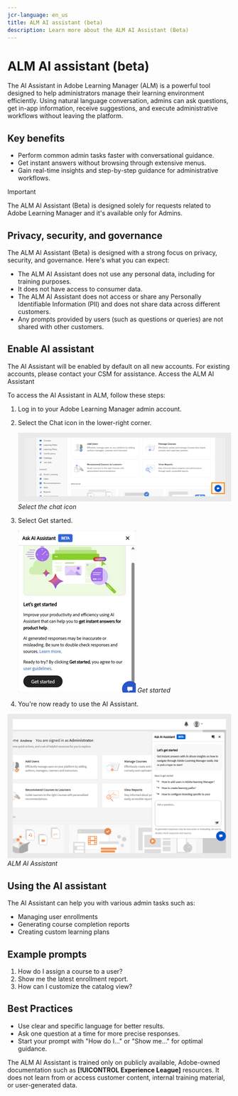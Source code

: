 ```yaml
---
jcr-language: en_us
title: ALM AI assistant (beta)
description: Learn more about the ALM AI Assistant (Beta)
---
```


# ALM AI assistant (beta)

The AI Assistant in Adobe Learning Manager (ALM) is a powerful tool designed to help administrators manage their learning environment efficiently. Using natural language conversation, admins can ask questions, get in-app information, receive suggestions, and execute administrative workflows without leaving the platform.

## Key benefits

* Perform common admin tasks faster with conversational guidance.
* Get instant answers without browsing through extensive menus.
* Gain real-time insights and step-by-step guidance for administrative workflows.


>[!IMPORTANT]
>
>The ALM AI Assistant (Beta) is designed solely for requests related to Adobe Learning Manager and it's available only for Admins.

## Privacy, security, and governance

The ALM AI Assistant (Beta) is designed with a strong focus on privacy, security, and governance. Here's what you can expect:

* The ALM AI Assistant does not use any personal data, including for training purposes.
* It does not have access to consumer data.
* The ALM AI Assistant does not access or share any Personally Identifiable Information (PII) and does not share data across different customers.
* Any prompts provided by users (such as questions or queries) are not shared with other customers.

## Enable AI assistant 

The AI Assistant will be enabled by default on all new accounts. For existing accounts, please contact your CSM for assistance.
Access the ALM AI Assistant

To access the AI Assistant in ALM, follow these steps:

1. Log in to your Adobe Learning Manager admin account.
2. Select the Chat icon in the lower-right corner.
 
   ![](assets/alm-ai-assistant.png)
   _Select the chat icon_
3. Select Get started.
 
   ![](assets/get-started-ai.jpg)
   _Get started_
4. You're now ready to use the AI Assistant.
 
  ![](assets/alm-chat.png)
   _ALM AI Assistant_

## Using the AI assistant

The AI Assistant can help you with various admin tasks such as:

* Managing user enrollments
* Generating course completion reports
* Creating custom learning plans

## Example prompts

1. How do I assign a course to a user?
2. Show me the latest enrollment report.
3. How can I customize the catalog view?

## Best Practices

* Use clear and specific language for better results.
* Ask one question at a time for more precise responses.
* Start your prompt with "How do I..." or "Show me..." for optimal guidance.

The ALM AI Assistant is trained only on publicly available, Adobe-owned documentation such as **[!UICONTROL Experience League]** resources. It does not learn from or access customer content, internal training material, or user-generated data.


